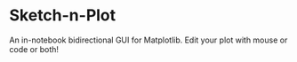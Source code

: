 # Sketch-n-Plot

An in-notebook bidirectional GUI for Matplotlib. Edit your plot with mouse or code or both!
